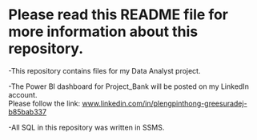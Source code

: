 # Please read this README file for more information about this repository.

-This repository contains files for my Data Analyst project.

-The Power BI dashboard for Project_Bank will be posted on my LinkedIn account.  
Please follow the link: www.linkedin.com/in/plengpinthong-greesuradej-b85bab337

-All SQL in this repository was written in SSMS.

